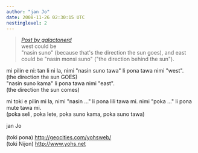 ```yaml
---
author: "jan Jo"
date: 2008-11-26 02:30:15 UTC
nestinglevel: 2
---
```

> [_Post by galactonerd_](/ztBF1yyu/left-right#post4)  
> west could be  
> "nasin suno" (because that's the direction the sun goes), and east  
> could be "nasin monsi suno" ("the direction behind the sun").  
> 

mi pilin e ni: tan li ni la, nimi "nasin suno tawa" li pona tawa nimi "west".  
(the direction the sun GOES)  
"nasin suno kama" li pona tawa nimi "east".  
(the direction the sun comes)  
  
mi toki e pilin mi la, nimi "nasin ..." li pona lili tawa mi. nimi "poka ..." li pona mute tawa mi.  
(poka seli, poka lete, poka suno kama, poka suno tawa)  
  
  
jan Jo  
  
(toki pona) http://geocities.com/yohsweb/  
(toki Nijon) http://www.yohs.net